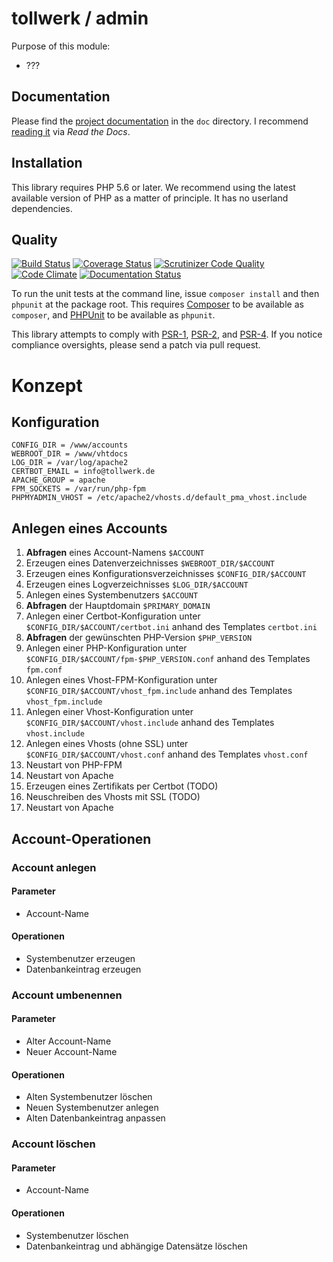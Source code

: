 # tollwerk / admin

Purpose of this module:

* ???

## Documentation

Please find the [project documentation](doc/index.md) in the `doc` directory. I recommend [reading it](http://tollwerk-admin.readthedocs.io/) via *Read the Docs*.

## Installation

This library requires PHP 5.6 or later. We recommend using the latest available version of PHP as a matter of principle. It has no userland dependencies.

## Quality

[![Build Status](https://secure.travis-ci.org/tollwerk/admin.svg)](https://travis-ci.org/tollwerk/admin)
[![Coverage Status](https://coveralls.io/repos/tollwerk/admin/badge.svg?branch=master&service=github)](https://coveralls.io/github/tollwerk/admin?branch=master)
[![Scrutinizer Code Quality](https://scrutinizer-ci.com/g/tollwerk/admin/badges/quality-score.png?b=master)](https://scrutinizer-ci.com/g/tollwerk/admin/?branch=master)
[![Code Climate](https://codeclimate.com/github/tollwerk/admin/badges/gpa.svg)](https://codeclimate.com/github/tollwerk/admin)
[![Documentation Status](https://readthedocs.org/projects/apparat-resource/badge/?version=latest)](http://tollwerk-admin.readthedocs.io/en/latest/?badge=latest)

To run the unit tests at the command line, issue `composer install` and then `phpunit` at the package root. This requires [Composer](http://getcomposer.org/) to be available as `composer`, and [PHPUnit](http://phpunit.de/manual/) to be available as `phpunit`.

This library attempts to comply with [PSR-1][], [PSR-2][], and [PSR-4][]. If you notice compliance oversights, please send a patch via pull request.

[PSR-1]: https://github.com/php-fig/fig-standards/blob/master/accepted/PSR-1-basic-coding-standard.md
[PSR-2]: https://github.com/php-fig/fig-standards/blob/master/accepted/PSR-2-coding-style-guide.md
[PSR-4]: https://github.com/php-fig/fig-standards/blob/master/accepted/PSR-4-autoloader.md



# Konzept

## Konfiguration

```
CONFIG_DIR = /www/accounts
WEBROOT_DIR = /www/vhtdocs
LOG_DIR = /var/log/apache2
CERTBOT_EMAIL = info@tollwerk.de
APACHE_GROUP = apache
FPM_SOCKETS = /var/run/php-fpm
PHPMYADMIN_VHOST = /etc/apache2/vhosts.d/default_pma_vhost.include
```

## Anlegen eines Accounts

1. **Abfragen** eines Account-Namens `$ACCOUNT`
2. Erzeugen eines Datenverzeichnisses `$WEBROOT_DIR/$ACCOUNT`
3. Erzeugen eines Konfigurationsverzeichnisses `$CONFIG_DIR/$ACCOUNT`
4. Erzeugen eines Logverzeichnisses `$LOG_DIR/$ACCOUNT`
5. Anlegen eines Systembenutzers `$ACCOUNT`
6. **Abfragen** der Hauptdomain `$PRIMARY_DOMAIN`
7. Anlegen einer Certbot-Konfiguration unter `$CONFIG_DIR/$ACCOUNT/certbot.ini` anhand des Templates `certbot.ini`
8. **Abfragen** der gewünschten PHP-Version `$PHP_VERSION`
9. Anlegen einer PHP-Konfiguration unter `$CONFIG_DIR/$ACCOUNT/fpm-$PHP_VERSION.conf` anhand des Templates `fpm.conf`
10. Anlegen eines Vhost-FPM-Konfiguration unter `$CONFIG_DIR/$ACCOUNT/vhost_fpm.include` anhand des Templates `vhost_fpm.include`
11. Anlegen einer Vhost-Konfiguration unter `$CONFIG_DIR/$ACCOUNT/vhost.include` anhand des Templates `vhost.include`
12. Anlegen eines Vhosts (ohne SSL) unter `$CONFIG_DIR/$ACCOUNT/vhost.conf` anhand des Templates `vhost.conf`
13. Neustart von PHP-FPM
14. Neustart von Apache
15. Erzeugen eines Zertifikats per Certbot (TODO)
16. Neuschreiben des Vhosts mit SSL (TODO)
17. Neustart von Apache

## Account-Operationen

### Account anlegen

#### Parameter

* Account-Name

#### Operationen

* Systembenutzer erzeugen
* Datenbankeintrag erzeugen

### Account umbenennen

#### Parameter

* Alter Account-Name
* Neuer Account-Name

#### Operationen

* Alten Systembenutzer löschen
* Neuen Systembenutzer anlegen
* Alten Datenbankeintrag anpassen

### Account löschen

#### Parameter

* Account-Name

#### Operationen

* Systembenutzer löschen
* Datenbankeintrag und abhängige Datensätze löschen
